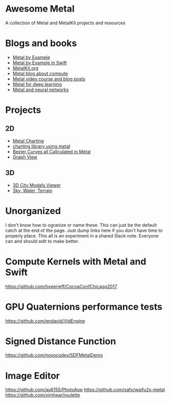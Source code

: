 # Awesome Metal
A collection of Metal and MetalKit projects and resources

# Blogs and books
- [Metal by Example](https://github.com/metal-by-example/sample-code)
- [Metal by Example in Swift](https://github.com/carolight/MBEsample-code)
- [MetalKit.org](https://github.com/MetalKit)
- [Metal blog about compute](http://flexmonkey.blogspot.com/search?q=metal)
- [Metal video course and blog posts](https://www.raywenderlich.com/?s=metal)
- [Metal for deep learning](https://memkite.com/blog/category/metal-2/index.html)
- [Metal and neural networks](http://machinethink.net/blog/)

# Projects
## 2D
- [Metal Charting](https://github.com/evadne/metrics)
- [charting library using metal](https://github.com/wfreaks/metal_chart)
- [Bezier Curves all Callculated in Metal](https://github.com/eldade/ios_metal_bezier_renderer)
- [Graph View](https://github.com/vegather/GraphView)

## 3D
- [3D City Models Viewer](https://github.com/tudelft3d/azul)
- [Sky, Water, Terrain](https://github.com/ryanmilvenan/advanced_graphics)

# Unorganized
I don't know how to ogranize or name these. This can just be the default catch at the end of the page. Just dump links here if you don't have time to properly place. This all is an experiment in a shared Slack note. Everyone can and should edit to make better. 

# Compute Kernels with Metal and Swift
https://github.com/hyperjeff/CocoaConfChicago2017
# GPU Quaternions performance tests
https://github.com/endavid/VidEngine
# Signed Distance Function
https://github.com/novocodev/SDFMetalDemo

# Image Editor
https://github.com/au6155/PhotoApp
https://github.com/safx/waifu2x-metal
https://github.com/ximhear/roulette
